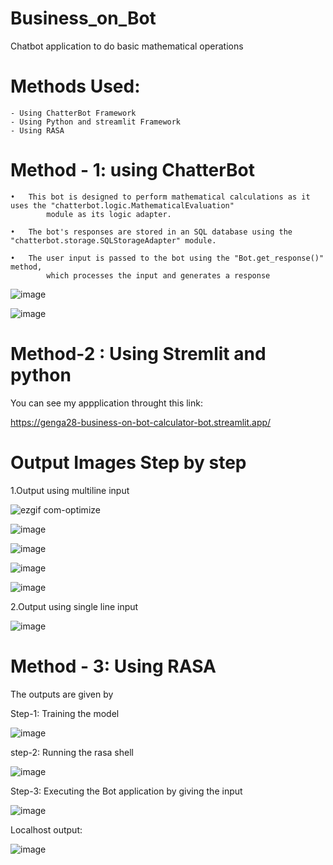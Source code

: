 # Business_on_Bot
Chatbot application to do basic mathematical operations

# Methods Used:
    
    - Using ChatterBot Framework
    - Using Python and streamlit Framework
    - Using RASA

# Method - 1: using ChatterBot

    •	This bot is designed to perform mathematical calculations as it uses the "chatterbot.logic.MathematicalEvaluation" 
            module as its logic adapter.

    •	The bot's responses are stored in an SQL database using the "chatterbot.storage.SQLStorageAdapter" module.

    •	The user input is passed to the bot using the "Bot.get_response()" method, 
            which processes the input and generates a response


![image](https://user-images.githubusercontent.com/82211151/221764106-084c4d93-58da-4e4c-8836-c84a9e568529.png)

![image](https://user-images.githubusercontent.com/82211151/221767622-fbc4a1ee-9ff7-4762-8b4c-4f83b7afe7aa.png)


# Method-2 : Using Stremlit and python   

You can see my appplication throught this link:

https://genga28-business-on-bot-calculator-bot.streamlit.app/

# Output Images Step by step

1.Output using multiline input 

![ezgif com-optimize](https://user-images.githubusercontent.com/82211151/221632399-6a08189e-75df-4bde-aeb9-cf82c62bde95.gif)


![image](https://user-images.githubusercontent.com/82211151/221633460-e1a40d0c-872b-4881-a9ba-87480e579f5b.png)


![image](https://user-images.githubusercontent.com/82211151/221633536-10d814bc-77fc-4920-99f3-0bf59864e227.png)


![image](https://user-images.githubusercontent.com/82211151/221632860-f01992a6-71f9-4922-b88e-ae6d733fa001.png)


![image](https://user-images.githubusercontent.com/82211151/221632932-6be82062-90bb-47b4-9af2-e220d2f717d1.png)


2.Output using single line input

![image](https://user-images.githubusercontent.com/82211151/221749991-fdbbc6df-8445-4c84-9518-80f2db00e50c.png)


# Method - 3: Using RASA

The outputs are given by

Step-1: Training the model

![image](https://user-images.githubusercontent.com/82211151/221752435-4feac8d0-ddc1-40fd-81e6-6779e47a611e.png)

step-2: Running the rasa shell

![image](https://user-images.githubusercontent.com/82211151/221752792-bf03e020-f3ea-488a-a0cf-c98de2ac6018.png)


Step-3: Executing the Bot application by giving the input

![image](https://user-images.githubusercontent.com/82211151/221753526-32d000e5-bb0f-4f44-8091-9fbe931ef789.png)

Localhost output:

![image](https://user-images.githubusercontent.com/82211151/221754593-185d47f3-7b67-4787-993c-44252cff684f.png)



 
